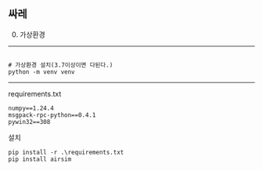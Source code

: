 ## 싸레

0. 가상환경


---
```

# 가상환경 설치(3.7이상이면 다된다.)
python -m venv venv

```


---

requirements.txt

```
numpy==1.24.4
msgpack-rpc-python==0.4.1
pywin32==308
```

설치

```
pip install -r .\requirements.txt
pip install airsim
```



